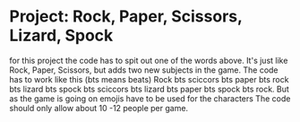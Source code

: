 # Project: Rock, Paper, Scissors, Lizard, Spock

for this project the code has to spit out one of the words above. 
It's just like Rock, Paper, Scissors, but adds two new subjects in the game. 
The code has to work like this (bts means beats) 
Rock bts sciccors bts paper bts rock bts lizard bts spock bts sciccors bts lizard bts paper bts spock bts rock. 
But as the game is going on emojis have to be used for the characters The code should only allow about 10 -12 people per game.
